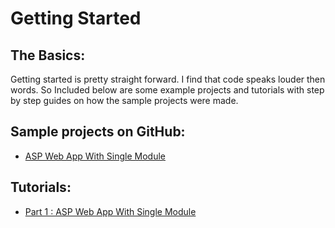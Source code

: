 # Getting Started

## The Basics:

Getting started is pretty straight forward. I find that code speaks louder then words. So Included below are some example projects and tutorials with step by step guides on how the sample projects were made.

## Sample projects on GitHub:

- [ASP Web App With Single Module](https://github.com/treefishuk/nomoni/tree/master/examples/Nomoni.Examples.Basic/) 

## Tutorials:

- [Part 1 : ASP Web App With Single Module](tutorials/part-one-single-module) 



